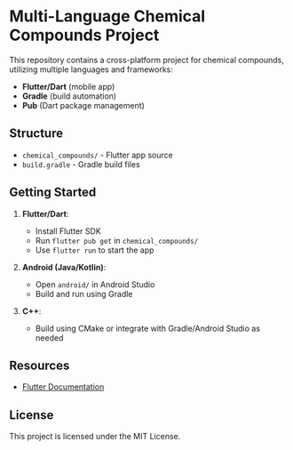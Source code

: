 # Multi-Language Chemical Compounds Project

This repository contains a cross-platform project for chemical compounds, utilizing multiple languages and frameworks:

- **Flutter/Dart** (mobile app)
- **Gradle** (build automation)
- **Pub** (Dart package management)

## Structure

- `chemical_compounds/` - Flutter app source
- `build.gradle` - Gradle build files

## Getting Started

1. **Flutter/Dart**:
    - Install Flutter SDK
    - Run `flutter pub get` in `chemical_compounds/`
    - Use `flutter run` to start the app

2. **Android (Java/Kotlin)**:
    - Open `android/` in Android Studio
    - Build and run using Gradle

3. **C++**:
    - Build using CMake or integrate with Gradle/Android Studio as needed

## Resources

- [Flutter Documentation](https://docs.flutter.dev/)

## License

This project is licensed under the MIT License.